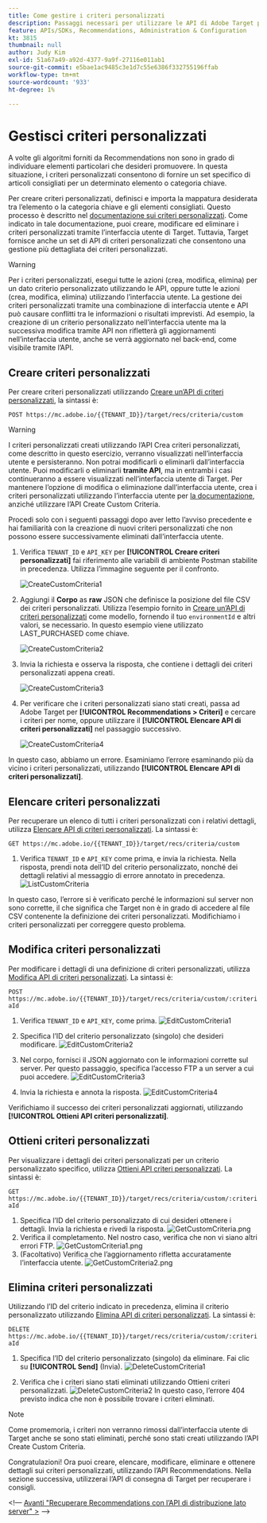 ```yaml
---
title: Come gestire i criteri personalizzati
description: Passaggi necessari per utilizzare le API di Adobe Target per gestire, creare, elencare, modificare, ottenere ed eliminare i criteri di Adobe Target Recommendations.
feature: APIs/SDKs, Recommendations, Administration & Configuration
kt: 3815
thumbnail: null
author: Judy Kim
exl-id: 51a67a49-a92d-4377-9a9f-27116e011ab1
source-git-commit: e5bae1ac9485c3e1d7c55e6386f332755196ffab
workflow-type: tm+mt
source-wordcount: '933'
ht-degree: 1%

---
```


# Gestisci criteri personalizzati

A volte gli algoritmi forniti da Recommendations non sono in grado di individuare elementi particolari che desideri promuovere. In questa situazione, i criteri personalizzati consentono di fornire un set specifico di articoli consigliati per un determinato elemento o categoria chiave.

Per creare criteri personalizzati, definisci e importa la mappatura desiderata tra l’elemento o la categoria chiave e gli elementi consigliati. Questo processo è descritto nel [documentazione sui criteri personalizzati](https://experienceleague.adobe.com/docs/target/using/recommendations/criteria/recommendations-csv.html). Come indicato in tale documentazione, puoi creare, modificare ed eliminare i criteri personalizzati tramite l’interfaccia utente di Target. Tuttavia, Target fornisce anche un set di API di criteri personalizzati che consentono una gestione più dettagliata dei criteri personalizzati.

>[!WARNING]
>
>Per i criteri personalizzati, esegui tutte le azioni (crea, modifica, elimina) per un dato criterio personalizzato utilizzando le API, oppure tutte le azioni (crea, modifica, elimina) utilizzando l’interfaccia utente. La gestione dei criteri personalizzati tramite una combinazione di interfaccia utente e API può causare conflitti tra le informazioni o risultati imprevisti. Ad esempio, la creazione di un criterio personalizzato nell’interfaccia utente ma la successiva modifica tramite API non rifletterà gli aggiornamenti nell’interfaccia utente, anche se verrà aggiornato nel back-end, come visibile tramite l’API.

## Creare criteri personalizzati

Per creare criteri personalizzati utilizzando [Creare un’API di criteri personalizzati](https://developers.adobetarget.com/api/recommendations/#operation/createCriteriaCustom), la sintassi è:

`POST https://mc.adobe.io/{{TENANT_ID}}/target/recs/criteria/custom`

>[!WARNING]
>
>I criteri personalizzati creati utilizzando l’API Crea criteri personalizzati, come descritto in questo esercizio, verranno visualizzati nell’interfaccia utente e persisteranno. Non potrai modificarli o eliminarli dall’interfaccia utente. Puoi modificarli o eliminarli **tramite API**, ma in entrambi i casi continueranno a essere visualizzati nell’interfaccia utente di Target. Per mantenere l’opzione di modifica o eliminazione dall’interfaccia utente, crea i criteri personalizzati utilizzando l’interfaccia utente per [la documentazione](https://experienceleague.adobe.com/docs/target/using/recommendations/criteria/recommendations-csv.html), anziché utilizzare l’API Create Custom Criteria.

Procedi solo con i seguenti passaggi dopo aver letto l’avviso precedente e hai familiarità con la creazione di nuovi criteri personalizzati che non possono essere successivamente eliminati dall’interfaccia utente.

1. Verifica `TENANT_ID` e `API_KEY` per **[!UICONTROL Creare criteri personalizzati]** fai riferimento alle variabili di ambiente Postman stabilite in precedenza. Utilizza l’immagine seguente per il confronto.

   ![CreateCustomCriteria1](assets/CreateCustomCriteria1.png)

1. Aggiungi il **Corpo** as **raw** JSON che definisce la posizione del file CSV dei criteri personalizzati. Utilizza l’esempio fornito in [Creare un’API di criteri personalizzati](https://developers.adobetarget.com/api/recommendations/#operation/getAllCriteriaCustom) come modello, fornendo il tuo `environmentId` e altri valori, se necessario. In questo esempio viene utilizzato LAST_PURCHASED come chiave.

   ![CreateCustomCriteria2](assets/CreateCustomCriteria2.png)

1. Invia la richiesta e osserva la risposta, che contiene i dettagli dei criteri personalizzati appena creati.

   ![CreateCustomCriteria3](assets/CreateCustomCriteria3.png)

1. Per verificare che i criteri personalizzati siano stati creati, passa ad Adobe Target per **[!UICONTROL Recommendations > Criteri]** e cercare i criteri per nome, oppure utilizzare il **[!UICONTROL Elencare API di criteri personalizzati]** nel passaggio successivo.

   ![CreateCustomCriteria4](assets/CreateCustomCriteria4.png)

In questo caso, abbiamo un errore. Esaminiamo l’errore esaminando più da vicino i criteri personalizzati, utilizzando **[!UICONTROL Elencare API di criteri personalizzati]**.

## Elencare criteri personalizzati

Per recuperare un elenco di tutti i criteri personalizzati con i relativi dettagli, utilizza [Elencare API di criteri personalizzati](https://developers.adobetarget.com/api/recommendations/#operation/getAllCriteriaCustom). La sintassi è:

`GET https://mc.adobe.io/{{TENANT_ID}}/target/recs/criteria/custom`

1. Verifica `TENANT_ID` e `API_KEY` come prima, e invia la richiesta. Nella risposta, prendi nota dell’ID del criterio personalizzato, nonché dei dettagli relativi al messaggio di errore annotato in precedenza.
   ![ListCustomCriteria](assets/ListCustomCriteria.png)

In questo caso, l’errore si è verificato perché le informazioni sul server non sono corrette, il che significa che Target non è in grado di accedere al file CSV contenente la definizione dei criteri personalizzati. Modifichiamo i criteri personalizzati per correggere questo problema.

## Modifica criteri personalizzati

Per modificare i dettagli di una definizione di criteri personalizzati, utilizza [Modifica API di criteri personalizzati](https://developers.adobetarget.com/api/recommendations/#operation/updateCriteriaCustom). La sintassi è:

`POST https://mc.adobe.io/{{TENANT_ID}}/target/recs/criteria/custom/:criteriaId`

1. Verifica `TENANT_ID` e `API_KEY`, come prima.
   ![EditCustomCriteria1](assets/EditCustomCriteria1.png)

1. Specifica l’ID del criterio personalizzato (singolo) che desideri modificare.
   ![EditCustomCriteria2](assets/EditCustomCriteria2.png)

1. Nel corpo, fornisci il JSON aggiornato con le informazioni corrette sul server. Per questo passaggio, specifica l’accesso FTP a un server a cui puoi accedere.
   ![EditCustomCriteria3](assets/EditCustomCriteria3.png)

1. Invia la richiesta e annota la risposta.
   ![EditCustomCriteria4](assets/EditCustomCriteria4.png)

Verifichiamo il successo dei criteri personalizzati aggiornati, utilizzando **[!UICONTROL Ottieni API criteri personalizzati]**.

## Ottieni criteri personalizzati

Per visualizzare i dettagli dei criteri personalizzati per un criterio personalizzato specifico, utilizza [Ottieni API criteri personalizzati](https://developers.adobetarget.com/api/recommendations/#operation/getCriteriaCustom). La sintassi è:

`GET https://mc.adobe.io/{{TENANT_ID}}/target/recs/criteria/custom/:criteriaId`

1. Specifica l’ID del criterio personalizzato di cui desideri ottenere i dettagli. Invia la richiesta e rivedi la risposta.
   ![GetCustomCriteria.png](assets/GetCustomCriteria.png)
1. Verifica il completamento. Nel nostro caso, verifica che non vi siano altri errori FTP.
   ![GetCustomCriteria1.png](assets/GetCustomCriteria1.png)
1. (Facoltativo) Verifica che l’aggiornamento rifletta accuratamente l’interfaccia utente.
   ![GetCustomCriteria2.png](assets/GetCustomCriteria2.png)

## Elimina criteri personalizzati

Utilizzando l’ID del criterio indicato in precedenza, elimina il criterio personalizzato utilizzando [Elimina API di criteri personalizzati](https://developers.adobetarget.com/api/recommendations/#operation/deleteCriteriaCustom). La sintassi è:

`DELETE https://mc.adobe.io/{{TENANT_ID}}/target/recs/criteria/custom/:criteriaId`

1. Specifica l’ID del criterio personalizzato (singolo) da eliminare. Fai clic su **[!UICONTROL Send]** (Invia).
   ![DeleteCustomCriteria1](assets/DeleteCustomCriteria1.png)

1. Verifica che i criteri siano stati eliminati utilizzando Ottieni criteri personalizzati.
   ![DeleteCustomCriteria2](assets/DeleteCustomCriteria2.png)
In questo caso, l’errore 404 previsto indica che non è possibile trovare i criteri eliminati.

>[!NOTE]
>
>Come promemoria, i criteri non verranno rimossi dall’interfaccia utente di Target anche se sono stati eliminati, perché sono stati creati utilizzando l’API Create Custom Criteria.

Congratulazioni! Ora puoi creare, elencare, modificare, eliminare e ottenere dettagli sui criteri personalizzati, utilizzando l’API Recommendations. Nella sezione successiva, utilizzerai l’API di consegna di Target per recuperare i consigli.

&lt;!— [Avanti &quot;Recuperare Recommendations con l’API di distribuzione lato server&quot; >](fetch-recs-server-side-delivery-api.md) —>
